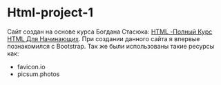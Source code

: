 # Html-project-1
Сайт создан на основе курса Богдана Стасюка: [HTML -Полный Курс HTML Для Начинающих](https://www.youtube.com/watch?v=W4MIiV4nZDY). При создании данного сайта я впервые познакомился с Bootstrap.
Так же были использованы такие ресурсы как:
* favicon.io
* picsum.photos
